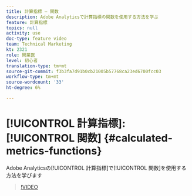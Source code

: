 ```yaml
---
title: 計算指標 — 関数
description: Adobe Analyticsで計算指標の関数を使用する方法を学ぶ
feature: 計算指標
topics: null
activity: use
doc-type: feature video
team: Technical Marketing
kt: 2321
role: 開業医
level: 初心者
translation-type: tm+mt
source-git-commit: f3b3fa7d91b0cb21005b57768ca23ed6700fcc03
workflow-type: tm+mt
source-wordcount: '33'
ht-degree: 6%

---
```



# [!UICONTROL 計算指標]: [!UICONTROL 関数] {#calculated-metrics-functions}

Adobe Analyticsの[!UICONTROL 計算指標]で[!UICONTROL 関数]を使用する方法を学びます

>[!VIDEO](https://video.tv.adobe.com/v/25408/?quality=12)
